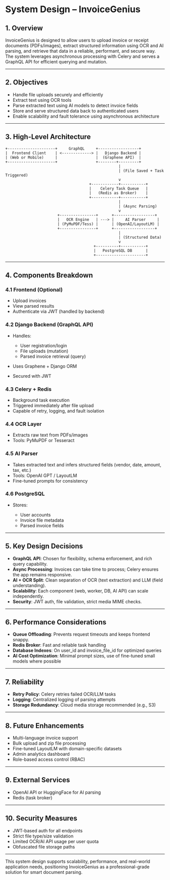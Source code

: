 # System Design – InvoiceGenius

## 1. Overview

InvoiceGenius is designed to allow users to upload invoice or receipt documents (PDFs/images), extract structured information using OCR and AI parsing, and retrieve that data in a reliable, performant, and secure way. The system leverages asynchronous processing with Celery and serves a GraphQL API for efficient querying and mutation.

---

## 2. Objectives

* Handle file uploads securely and efficiently
* Extract text using OCR tools
* Parse extracted text using AI models to detect invoice fields
* Store and serve structured data back to authenticated users
* Enable scalability and fault tolerance using asynchronous architecture

---

## 3. High-Level Architecture

```
+---------------------+     GraphQL     +------------------+
|  Frontend Client    | <-------------> |   Django Backend |
| (Web or Mobile)     |                 |  (Graphene API)  |
+---------------------+                 +--------+---------+
                                                  |
                                                  | (File Saved + Task Triggered)
                                                  v
                                     +------------+-----------+
                                     |    Celery Task Queue   |
                                     |   (Redis as Broker)    |
                                     +------------+-----------+
                                                  |
                                                  | (Async Parsing)
                                                  v
                       +----------------+      +------------------+
                       |   OCR Engine   | ---> |     AI Parser     |
                       | (PyMuPDF/Tess) |      | (OpenAI/LayoutLM) |
                       +----------------+      +------------------+
                                                  |
                                                  | (Structured Data)
                                                  v
                                       +----------+-----------+
                                       |   PostgreSQL DB      |
                                       +----------------------+
```

---

## 4. Components Breakdown

### 4.1 Frontend (Optional)

* Upload invoices
* View parsed results
* Authenticate via JWT (handled by backend)

### 4.2 Django Backend (GraphQL API)

* Handles:

  * User registration/login
  * File uploads (mutation)
  * Parsed invoice retrieval (query)
* Uses Graphene + Django ORM
* Secured with JWT

### 4.3 Celery + Redis

* Background task execution
* Triggered immediately after file upload
* Capable of retry, logging, and fault isolation

### 4.4 OCR Layer

* Extracts raw text from PDFs/images
* Tools: PyMuPDF or Tesseract

### 4.5 AI Parser

* Takes extracted text and infers structured fields (vendor, date, amount, tax, etc.)
* Tools: OpenAI GPT / LayoutLM
* Fine-tuned prompts for consistency

### 4.6 PostgreSQL

* Stores:

  * User accounts
  * Invoice file metadata
  * Parsed invoice fields

---

## 5. Key Design Decisions

* **GraphQL API**: Chosen for flexibility, schema enforcement, and rich query capability.
* **Async Processing**: Invoices can take time to process; Celery ensures the app remains responsive.
* **AI + OCR Split**: Clean separation of OCR (text extraction) and LLM (field understanding).
* **Scalability**: Each component (web, worker, DB, AI API) can scale independently.
* **Security**: JWT auth, file validation, strict media MIME checks.

---

## 6. Performance Considerations

* **Queue Offloading**: Prevents request timeouts and keeps frontend snappy.
* **Redis Broker**: Fast and reliable task handling
* **Database Indexes**: On user\_id and invoice\_file\_id for optimized queries
* **AI Cost Optimization**: Minimal prompt sizes, use of fine-tuned small models where possible

---

## 7. Reliability

* **Retry Policy**: Celery retries failed OCR/LLM tasks
* **Logging**: Centralized logging of parsing attempts
* **Storage Redundancy**: Cloud media storage recommended (e.g., S3)

---

## 8. Future Enhancements

* Multi-language invoice support
* Bulk upload and zip file processing
* Fine-tuned LayoutLM with domain-specific datasets
* Admin analytics dashboard
* Role-based access control (RBAC)

---

## 9. External Services

* OpenAI API or HuggingFace for AI parsing
* Redis (task broker)

---

## 10. Security Measures

* JWT-based auth for all endpoints
* Strict file type/size validation
* Limited OCR/AI API usage per user quota
* Obfuscated file storage paths

---

This system design supports scalability, performance, and real-world application needs, positioning InvoiceGenius as a professional-grade solution for smart document parsing.
